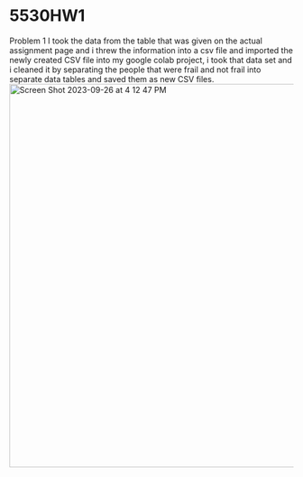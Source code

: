 # 5530HW1

Problem 1
I took the data from the table that was given on the actual assignment page and i threw the information into a csv file and imported the newly created CSV file into my google colab project, i took that data set and i cleaned it by separating the people that were frail and not frail into separate data tables and saved them as new CSV files.
<img width="679" alt="Screen Shot 2023-09-26 at 4 12 47 PM" src="https://github.com/SemirHot/5530HW1/assets/70181745/0857b901-ec4d-46ad-808d-6d0fcaf8129c">
